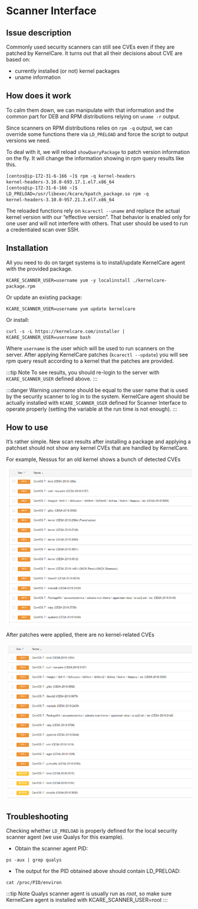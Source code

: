 # Scanner Interface

## Issue description

Commonly used security scanners can still see CVEs even if they are patched by KernelCare. It turns out that all their decisions about CVE are based on:

* currently installed (or not) kernel packages
* uname information

## How does it work

To calm them down, we can manipulate with that information and the common part for DEB and RPM distributions relying on `uname -r` output.

Since scanners on RPM distributions relies on `rpm -q` output, we can override some functions there via `LD_PRELOAD` and force the script to output versions we need.

To deal with it, we will reload `showQueryPackage` to patch version information on the fly. It will change the information showing in rpm query results like this.

```
[centos@ip-172-31-6-166 ~]$ rpm -q kernel-headers
kernel-headers-3.10.0-693.17.1.el7.x86_64
[centos@ip-172-31-6-166 ~]$ LD_PRELOAD=/usr/libexec/kcare/kpatch_package.so rpm -q
kernel-headers-3.10.0-957.21.3.el7.x86_64
```

The reloaded functions rely on `kcarectl --uname` and replace the actual kernel version with our “effective version”.
That behavior is enabled only for one user and will not interfere with others. That user should be used to run a credentialed scan over SSH.

## Installation

All you need to do on target systems is to install/update KernelCare agent with the provided package.

```
KCARE_SCANNER_USER=username yum -y localinstall ./kernelcare-package.rpm
```
Or update an existing package:

```
KCARE_SCANNER_USER=username yum update kernelcare
```

Or install:

```
curl -s -L https://kernelcare.com/installer | KCARE_SCANNER_USER=username bash
```

Where `username` is the user which will be used to run scanners on the server.
After applying KernelCare patches (`kcarectl --update`) you will see rpm query result according to a kernel that the patches are provided.

:::tip Note
To see results, you should re-login to the server with `KCARE_SCANNER_USER` defined above.
:::

:::danger Warning
_username_ should be equal to the user name that is used by the security scanner to log in to the system. KernelCare agent should be actually installed with `KCARE_SCANNER_USER` defined for Scanner Interface to operate properly (setting the variable at the run time is not enough).
:::

## How to use

It’s rather simple. New scan results after installing a package and applying a patchset should not show any kernel CVEs that are handled by KernelCare.

For example, Nessus for an old kernel shows a bunch of detected CVEs

![](/images/scanner-manipulation-before.png)

After patches were applied, there are no kernel-related CVEs

![](/images/scanner-manipulation-after.png)

## Troubleshooting

Checking whether `LD_PRELOAD` is properly defined for the local security scanner agent (we use Qualys for this example). 

* Obtain the scanner agent PID:

```
ps -aux | grep qualys
```

* The output for the PID obtained above should contain LD_PRELOAD:

```
cat /proc/PID/environ
```

:::tip Note
Qualys scanner agent is usually run as _root_, so make sure KernelCare agent is installed with KCARE_SCANNER_USER=root
:::

